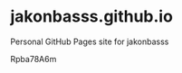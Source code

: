 # jakonbasss.github.io
Personal GitHub Pages site for jakonbasss











































































Rpba78A6m
